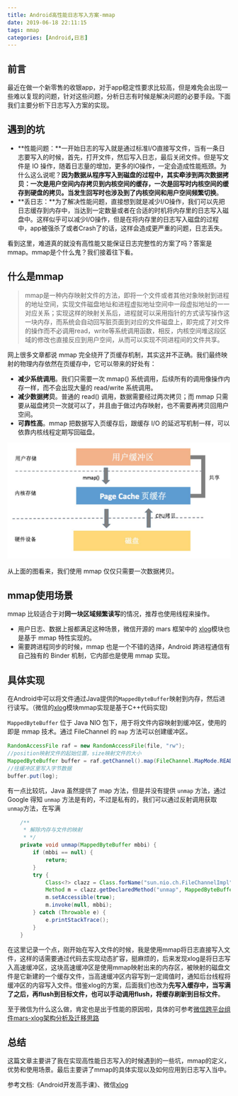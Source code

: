 ```yaml
---
title: Android高性能日志写入方案-mmap
date: 2019-06-18 22:11:15
tags: mmap
categories: [Android,日志]
---
```


## 前言

最近在做一个新零售的收银app，对于app稳定性要求比较高，但是难免会出现一些难以复现的问题，针对这些问题，分析日志有时候是解决问题的必要手段。下面我们主要分析下日志写入方案的实现。

## 遇到的坑

- **性能问题：**一开始日志的写入就是通过标准I/O直接写文件，当有一条日志要写入的时候，首先，打开文件，然后写入日志，最后关闭文件。但是写文件是 IO 操作，随着日志量的增加，更多的IO操作，一定会造成性能瓶颈。为什么这么说呢？**因为数据从程序写入到磁盘的过程中，其实牵涉到两次数据拷贝：一次是用户空间内存拷贝到内核空间的缓存，一次是回写时内核空间的缓存到硬盘的拷贝。当发生回写时也涉及到了内核空间和用户空间频繁切换**。
- **丢日志：**为了解决性能问题，直接想到就是减少I/O操作，我们可以先把日志缓存到内存中，当达到一定数量或者在合适的时机将内存里的日志写入磁盘中。这样似乎可以减少I/O操作，但是在将内存里的日志写入磁盘的过程中，app被强杀了或者Crash了的话，这样会造成更严重的问题，日志丢失。

看到这里，难道真的就没有高性能又能保证日志完整性的方案了吗？答案是mmap。mmap是个什么鬼？我们接着往下看。

<!--more-->

## 什么是mmap

> mmap是一种内存映射文件的方法，即将一个文件或者其他对象映射到进程的地址空间，实现文件磁盘地址和进程虚拟地址空间中一段虚拟地址的一一对应关系；实现这样的映射关系后，进程就可以采用指针的方式读写操作这一块内存，而系统会自动回写脏页面到对应的文件磁盘上，即完成了对文件的操作而不必调用read，write等系统调用函数，相反，内核空间堆这段区域的修改也直接反应到用户空间，从而可以实现不同进程间的文件共享。

网上很多文章都说 mmap 完全绕开了页缓存机制，其实这并不正确。我们最终映射的物理内存依然在页缓存中，它可以带来的好处有：

- **减少系统调用**。我们只需要一次 mmap() 系统调用，后续所有的调用像操作内存一样，而不会出现大量的 read/write 系统调用。
- **减少数据拷贝**。普通的 read() 调用，数据需要经过两次拷贝；而 mmap 只需要从磁盘拷贝一次就可以了，并且由于做过内存映射，也不需要再拷贝回用户空间。
- **可靠性高**。mmap 把数据写入页缓存后，跟缓存 I/O 的延迟写机制一样，可以依靠内核线程定期写回磁盘。

<img src="/img/201906/mmap.jpg" alt="mmap" style="width: 600px;">

从上面的图看来，我们使用 mmap 仅仅只需要一次数据拷贝。

## mmap使用场景

mmap 比较适合于对**同一块区域频繁读写**的情况，推荐也使用线程来操作。

- 用户日志、数据上报都满足这种场景，微信开源的 mars 框架中的 [xlog](https://mp.weixin.qq.com/s/cnhuEodJGIbdodh0IxNeXQ)模块也是基于 mmap 特性实现的。
- 需要跨进程同步的时候，mmap 也是一个不错的选择，Android 跨进程通信有自己独有的 Binder 机制，它内部也是使用 mmap 实现。

## 具体实现

在Android中可以将文件通过Java提供的`MappedByteBuffer`映射到内存，然后进行读写。（微信的[xlog](https://mp.weixin.qq.com/s/cnhuEodJGIbdodh0IxNeXQ)模块mmap实现是基于C++代码实现)

`MappedByteBuffer` 位于 Java NIO 包下，用于将文件内容映射到缓冲区，使用的即是 mmap 技术。通过 FileChannel 的 `map` 方法可以创建缓冲区。

```java
RandomAccessFile raf = new RandomAccessFile(file, "rw");
//position映射文件的起始位置，size映射文件的大小
MappedByteBuffer buffer = raf.getChannel().map(FileChannel.MapMode.READ_WRITE, position, size);
//往缓冲区里写入字节数据
buffer.put(log);
```

有一点比较坑，Java 虽然提供了 map 方法，但是并没有提供 `unmap` 方法，通过 Google 得知 `unmap` 方法是有的，不过是私有的，我们可以通过反射调用获取`unmap`方法，在写满

```java
    /**
     * 解除内存与文件的映射
     * */
    private void unmap(MappedByteBuffer mbbi) {
        if (mbbi == null) {
            return;
        }
        try {
            Class<?> clazz = Class.forName("sun.nio.ch.FileChannelImpl");
            Method m = clazz.getDeclaredMethod("unmap", MappedByteBuffer.class);
            m.setAccessible(true);
            m.invoke(null, mbbi);
        } catch (Throwable e) {
            e.printStackTrace();
        }
    }
```

在这里记录一个点，刚开始在写入文件的时候，我是使用mmap将日志直接写入文件，这样的话需要通过代码去实现动态扩容，挺麻烦的，后来发现xlog是将日志写入高速缓冲区，这块高速缓冲区是使用mmap映射出来的内存区，被映射的磁盘文件是它新建的一个缓存文件，当高速缓冲区内容写到一定阈值时，通知后台线程将缓冲区的内容写入文件。借鉴xlog的方案，后面我们也改为**先写入缓存中，当写满了之后，再flush到目标文件，也可以手动调用flush，将缓存刷新到目标文件**。

至于微信为什么这么做，肯定也是出于性能的原因啦，具体的可参考[微信跨平台组件mars-xlog架构分析及迁移思路](https://zhuanlan.zhihu.com/p/25011775)

## 总结

这篇文章主要讲了我在实现高性能日志写入的时候遇到的一些坑，mmap的定义，优势和使用场景。最后主要讲了mmap的具体实现以及如何应用到日志写入当中。



参考文档:《Android开发高手课》、微信[xlog](https://mp.weixin.qq.com/s/cnhuEodJGIbdodh0IxNeXQ)